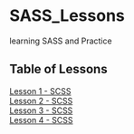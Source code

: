 # SASS_Lessons
learning SASS and Practice 

## Table of Lessons

[Lesson 1 - SCSS](/Lesson%201/README.md)  
[Lesson 2 - SCSS](/Lesson%202/README.md)  
[Lesson 3 - SCSS](/Lesson%203/README.md)  
[Lesson 4 - SCSS](/Lesson%204/README.md)  
